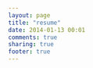 ```yaml
---
layout: page
title: "resume"
date: 2014-01-13 00:01
comments: true
sharing: true
footer: true
---
```

